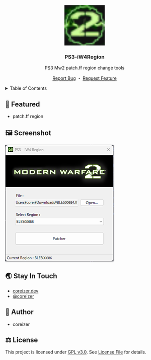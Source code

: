 <div align="center">
  <a href="https://github.com/coreizer/PS3-iW4Region">
    <img src="docs/logo.png" width="128">
  </a>

  <h3 align="center">PS3-iW4Region</h3>

  <p>PS3 Mw2 patch.ff region change tools</p>

  <p align="center">
    <a href="https://github.com/coreizer/PS3-iW4Region/issues">Report Bug</a>
    ・
    <a href="https://github.com/coreizer/PS3-iW4Region/issues">Request Feature</a>
  </p>
</div>

<details>
  <summary>Table of Contents</summary>
  <ol>
    <li><a href="#👀-featured">Featured</a></li>
    <li><a href="#🖼️-screenshot">Screenshot</a></li>
    <li><a href="#👷-author">Author</a></li>
    <li><a href="#🌏-stay-in-touch">Stay In Touch</a></li>
    <li><a href="#⚖️-license">License</a></li>
  </ol>
</details>

## 👀 Featured

- patch.ff region

## 🖼️ Screenshot

![ScreenShot](docs/app.png)

## 🌏 Stay In Touch

- [coreizer.dev](https://www.coreizer.dev)
- [@coreizer](https://www.x.com/coreizer)

## 👷 Author

- coreizer

## ⚖️ License

This project is licensed under [GPL v3.0](https://opensource.org/license/lgpl-3-0/). See [License File](LICENSE) for details.
